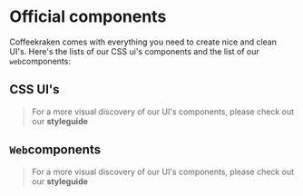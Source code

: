 <!-- This file has been generated using
     the "@coffeekraken/s-markdown-builder" package.
     !!! Do not edit it directly... -->


<!-- body -->

<!--
/**
* @name            Official components
* @namespace       doc.components
* @type            Markdown
* @platform        md
* @status          stable
* @menu            Documentation / Components           /doc/components/official
*
* @since           2.0.0
* @author    Olivier Bossel <olivier.bossel@gmail.com> (https://coffeekraken.io)
*/
-->

# Official components

Coffeekraken comes with everything you need to create nice and clean UI's. Here's the lists of our CSS ui's components and the list of our `web`components:

## CSS UI's

> For a more visual discovery of our UI's components, please check out our **styleguide**


## `Web`components

> For a more visual discovery of our UI's components, please check out our **styleguide**


